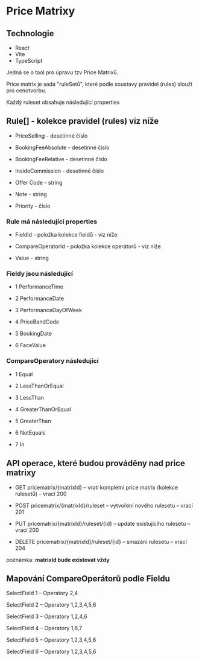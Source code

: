 # Price Matrixy

## Technologie
- React
- Vite
- TypeScript

Jedná se o tool pro úpravu tzv Price Matrixů.

Price matrix je sada "ruleSetů", které podle soustavy pravidel (rules) slouží pro cenotvorbu.

Každý ruleset obsahuje následující properties

## Rule[] - kolekce pravidel (rules) viz níže



* PriceSelling - desetinné číslo

* BookingFeeAbsolute - desetinné číslo

* BookingFeeRelative - desetinné číslo

* InsideCommission - desetinné číslo

* Offer Code - string

* Note - string

* Priority - číslo

### Rule má následující properties

* FieldId - položka kolekce fieldů - viz níže

* CompareOperatorId - položka kolekce operátorů - viz níže

* Value - string



### Fieldy jsou následující

* 1             PerformanceTime

* 2             PerformanceDate

* 3             PerformanceDayOfWeek

* 4             PriceBandCode

* 5             BookingDate

* 6             FaceValue



### CompareOperatory následující

* 1             Equal

* 2             LessThanOrEqual

* 3             LessThan

* 4             GreaterThanOrEqual

* 5             GreaterThan

* 6             NotEquals

* 7             In





## API operace, které budou prováděny nad price matrixy



* GET pricematrix/{matrixId} – vratí kompletní price matrix (kolekce rulesetů) – vrací 200

* POST pricematrix/{matrixId}/ruleset – vytvoření nového rulesetu – vrací 201

* PUT pricematrix/{matrixId}/ruleset/{id} – update existujícího rulesetu – vrací 200

* DELETE pricematrix/{matrixId}/ruleset/{id} – smazání rulesetu – vrací 204





poznámka: **matrixId bude existovat vždy**





## Mapování CompareOperátorů podle Fieldu

SelectField 1 – Operatory 2,4

SelectField 2 – Operatory 1,2,3,4,5,6

SelectField 3 – Operatory 1,2,4,6

SelectField 4 – Operatory 1,6,7

SelectField 5 – Operatory 1,2,3,4,5,6

SelectField 6 – Operatory 1,2,3,4,5,6
